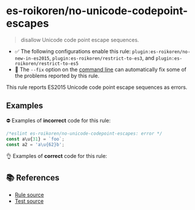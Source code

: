 # es-roikoren/no-unicode-codepoint-escapes
> disallow Unicode code point escape sequences.

- ✅ The following configurations enable this rule: `plugin:es-roikoren/no-new-in-es2015`, `plugin:es-roikoren/restrict-to-es3`, and `plugin:es-roikoren/restrict-to-es5`
- 🔧 The `--fix` option on the [command line](https://eslint.org/docs/user-guide/command-line-interface#fixing-problems) can automatically fix some of the problems reported by this rule.

This rule reports ES2015 Unicode code point escape sequences as errors.

## Examples

⛔ Examples of **incorrect** code for this rule:

```js
/*eslint es-roikoren/no-unicode-codepoint-escapes: error */
const a\u{31} = `foo`;
const a2 = 'a\u{62}b';
```

👌 Examples of **correct** code for this rule:

<eslint-playground type="good" code="/*eslint es-roikoren/no-unicode-codepoint-escapes: error */
const a\u0031 = `foo`
const a2 = 'a\u0062b'
" />

## 📚 References

- [Rule source](https://github.com/roikoren755/eslint-plugin-es/blob/v1.0.1/src/rules/no-unicode-codepoint-escapes.ts)
- [Test source](https://github.com/roikoren755/eslint-plugin-es/blob/v1.0.1/tests/src/rules/no-unicode-codepoint-escapes.ts)
